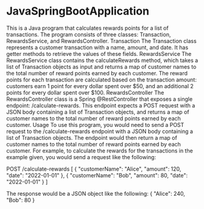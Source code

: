 # JavaSpringBootApplication
This is a Java program that calculates rewards points for a list of transactions. The program consists of three classes: Transaction, RewardsService, and RewardsController.
Transaction
The Transaction class represents a customer transaction with a name, amount, and date. It has getter methods to retrieve the values of these fields.
RewardsService
The RewardsService class contains the calculateRewards method, which takes a list of Transaction objects as input and returns a map of customer names to the total number of reward points earned by each customer. The reward points for each transaction are calculated based on the transaction amount: customers earn 1 point for every dollar spent over $50, and an additional 2 points for every dollar spent over $100.
RewardsController
The RewardsController class is a Spring @RestController that exposes a single endpoint: /calculate-rewards. This endpoint expects a POST request with a JSON body containing a list of Transaction objects, and returns a map of customer names to the total number of reward points earned by each customer.
Usage
To use this program, you would need to send a POST request to the /calculate-rewards endpoint with a JSON body containing a list of Transaction objects. The endpoint would then return a map of customer names to the total number of reward points earned by each customer.
For example, to calculate the rewards for the transactions in the example given, you would send a request like the following:

POST /calculate-rewards
[
    { "customerName": "Alice", "amount": 120, "date": "2022-01-01" },
    { "customerName": "Bob", "amount": 80, "date": "2022-01-01" }
]

The response would be a JSON object like the following:
{
    "Alice": 240,
    "Bob": 80
}
